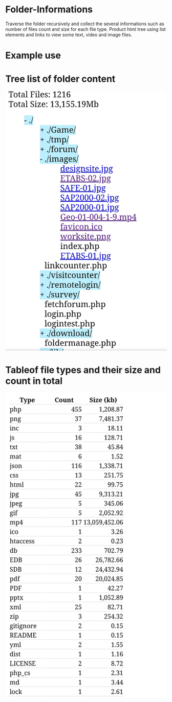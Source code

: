 # Folder-Informations
Traverse the folder recursively and collect the several informations such as number of files count and size for each file type.
Product html tree using list elements and links to view some text, video and image files.

# Example use

# Tree list of folder content
![Folder-Informations](folderinfo1.jpg)

# Tableof file types and their size and count in total
![Folder-Informations](folderinfo2.jpg)
